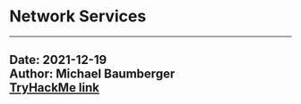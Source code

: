 # Network Services

---
Date: 2021-12-19  
Author: Michael Baumberger  
[TryHackMe link](https://tryhackme.com/room/networkservices)
---

